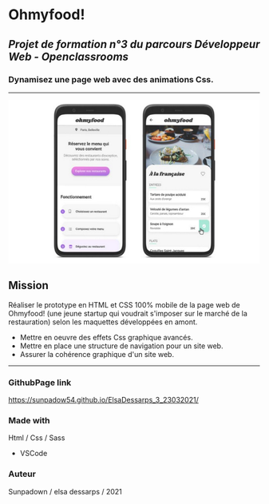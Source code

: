 # Ohmyfood!

## *Projet de formation n°3 du parcours Développeur Web - Openclassrooms*
### Dynamisez une page web avec des animations Css.

***

![maquette Ohmyfood](/img/maquette_ohmyfood.jpg "maquette mobile ohmyfood.")

## Mission

Réaliser le prototype en HTML et CSS 100% mobile de la page web de Ohmyfood! (une jeune startup qui voudrait s'imposer sur le marché de la restauration) selon les maquettes développées en amont.


* Mettre en oeuvre des effets Css graphique avancés.
* Mettre en place une structure de navigation pour un site web.
* Assurer la cohérence graphique d'un site web.

***

### GithubPage link

https://sunpadow54.github.io/ElsaDessarps_3_23032021/


### Made with

Html / Css / Sass

* VSCode

### Auteur

Sunpadown / elsa dessarps / 2021
